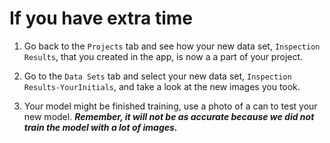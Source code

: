 

# If you have extra time

1. Go back to the `Projects` tab and see how your new data set, `Inspection Results`, that you created in the app, is now a a part of your project.

2. Go to the `Data Sets` tab and select your new data set, `Inspection Results-YourInitials`, and take a look at the new images you took. 

3. Your model might be finished training, use a photo of a can to test your new model. <b>*Remember, it will not be as accurate because we did not train the model with a lot of images.*</b>


